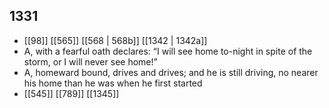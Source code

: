 ## 1331
- [[98]] [[565]] [[568 | 568b]] [[1342 | 1342a]] 
- A, with a fearful oath declares: “I will see home to-night in spite of the storm, or I will never see home!”
- A, homeward bound, drives and drives; and he is still driving, no nearer his home than he was when he first started
- [[545]] [[789]] [[1345]] 

